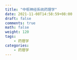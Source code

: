 ```yaml
---
title: "中枢神经系统药理学"
date: 2021-11-08T14:58:59+08:00
draft: false
comments: true
math: false
weight: 120
tags:
    - 药理学
categories:
    - 药理学
---
```


